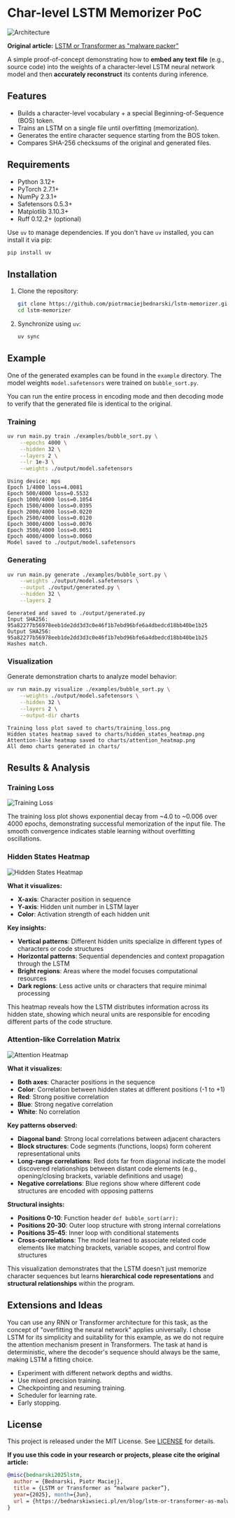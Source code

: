 # Char-level LSTM Memorizer PoC

![Architecture](image.png)

**Original article:** [LSTM or Transformer as "malware packer"](https://bednarskiwsieci.pl/en/blog/lstm-or-transformer-as-malware-packer/)

A simple proof-of-concept demonstrating how to **embed any text file** (e.g., source code) into the weights of a character-level LSTM neural network model and then **accurately reconstruct** its contents during inference.

## Features

- Builds a character-level vocabulary + a special Beginning-of-Sequence (BOS) token.
- Trains an LSTM on a single file until overfitting (memorization).
- Generates the entire character sequence starting from the BOS token.
- Compares SHA-256 checksums of the original and generated files.

## Requirements

- Python 3.12+
- PyTorch 2.7.1+
- NumPy 2.3.1+
- Safetensors 0.5.3+
- Matplotlib 3.10.3+
- Ruff 0.12.2+ (optional)

Use `uv` to manage dependencies. If you don't have `uv` installed, you can install it via pip:

```bash
pip install uv
```

## Installation

1. Clone the repository:

   ```bash
   git clone https://github.com/piotrmaciejbednarski/lstm-memorizer.git
   cd lstm-memorizer
   ```

2. Synchronize using `uv`:

   ```bash
   uv sync
   ```

## Example

One of the generated examples can be found in the `example` directory. The model weights `model.safetensors` were trained on `bubble_sort.py`.

You can run the entire process in encoding mode and then decoding mode to verify that the generated file is identical to the original.

### Training

```bash
uv run main.py train ./examples/bubble_sort.py \
    --epochs 4000 \
    --hidden 32 \
    --layers 2 \
    --lr 1e-3 \
    --weights ./output/model.safetensors
```

```
Using device: mps
Epoch 1/4000 loss=4.0081
Epoch 500/4000 loss=0.5532
Epoch 1000/4000 loss=0.1054
Epoch 1500/4000 loss=0.0395
Epoch 2000/4000 loss=0.0220
Epoch 2500/4000 loss=0.0120
Epoch 3000/4000 loss=0.0076
Epoch 3500/4000 loss=0.0051
Epoch 4000/4000 loss=0.0060
Model saved to ./output/model.safetensors
```

### Generating

```bash
uv run main.py generate ./examples/bubble_sort.py \
    --weights ./output/model.safetensors \
    --output ./output/generated.py \
    --hidden 32 \
    --layers 2
```

```
Generated and saved to ./output/generated.py
Input SHA256:  95a82277b56978eeb1de2dd3d3c0e46f1b7ebd96bfe6a4dbedcd18bb40be1b25
Output SHA256: 95a82277b56978eeb1de2dd3d3c0e46f1b7ebd96bfe6a4dbedcd18bb40be1b25
Hashes match.
```

### Visualization

Generate demonstration charts to analyze model behavior:

```bash
uv run main.py visualize ./examples/bubble_sort.py \
    --weights ./output/model.safetensors \
    --hidden 32 \
    --layers 2 \
    --output-dir charts
```

```
Training loss plot saved to charts/training_loss.png
Hidden states heatmap saved to charts/hidden_states_heatmap.png
Attention-like heatmap saved to charts/attention_heatmap.png
All demo charts generated in charts/
```

## Results & Analysis

### Training Loss
![Training Loss](charts/training_loss.png)

The training loss plot shows exponential decay from ~4.0 to ~0.006 over 4000 epochs, demonstrating successful memorization of the input file. The smooth convergence indicates stable learning without overfitting oscillations.

### Hidden States Heatmap
![Hidden States Heatmap](charts/hidden_states_heatmap.png)

**What it visualizes:**
- **X-axis**: Character position in sequence
- **Y-axis**: Hidden unit number in LSTM layer
- **Color**: Activation strength of each hidden unit

**Key insights:**
- **Vertical patterns**: Different hidden units specialize in different types of characters or code structures
- **Horizontal patterns**: Sequential dependencies and context propagation through the LSTM
- **Bright regions**: Areas where the model focuses computational resources
- **Dark regions**: Less active units or characters that require minimal processing

This heatmap reveals how the LSTM distributes information across its hidden state, showing which neural units are responsible for encoding different parts of the code structure.

### Attention-like Correlation Matrix
![Attention Heatmap](charts/attention_heatmap.png)

**What it visualizes:**
- **Both axes**: Character positions in the sequence
- **Color**: Correlation between hidden states at different positions (-1 to +1)
- **Red**: Strong positive correlation
- **Blue**: Strong negative correlation
- **White**: No correlation

**Key patterns observed:**
- **Diagonal band**: Strong local correlations between adjacent characters
- **Block structures**: Code segments (functions, loops) form coherent representational units
- **Long-range correlations**: Red dots far from diagonal indicate the model discovered relationships between distant code elements (e.g., opening/closing brackets, variable definitions and usage)
- **Negative correlations**: Blue regions show where different code structures are encoded with opposing patterns

**Structural insights:**
- **Positions 0-10**: Function header `def bubble_sort(arr):`
- **Positions 20-30**: Outer loop structure with strong internal correlations
- **Positions 35-45**: Inner loop with conditional statements
- **Cross-correlations**: The model learned to associate related code elements like matching brackets, variable scopes, and control flow structures

This visualization demonstrates that the LSTM doesn't just memorize character sequences but learns **hierarchical code representations** and **structural relationships** within the program.

## Extensions and Ideas

You can use any RNN or Transformer architecture for this task, as the concept of "overfitting the neural network" applies universally. I chose LSTM for its simplicity and suitability for this example, as we do not require the attention mechanism present in Transformers. The task at hand is deterministic, where the decoder's sequence should always be the same, making LSTM a fitting choice.

- Experiment with different network depths and widths.
- Use mixed precision training.
- Checkpointing and resuming training.
- Scheduler for learning rate.
- Early stopping.

## License

This project is released under the MIT License. See [LICENSE](LICENSE) for details.

**If you use this code in your research or projects, please cite the original article:**

```bibtex
@misc{bednarski2025lstm,
  author = {Bednarski, Piotr Maciej},
  title = {LSTM or Transformer as “malware packer”},
  year={2025}, month={Jun},
  url = {https://bednarskiwsieci.pl/en/blog/lstm-or-transformer-as-malware-packer/}
}
```
